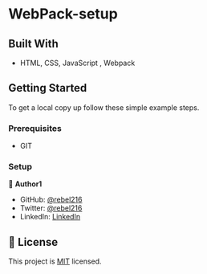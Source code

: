 # WebPack-setup

## Built With

- HTML, CSS, JavaScript , Webpack

## Getting Started

To get a local copy up follow these simple example steps.

### Prerequisites

- GIT

### Setup



👤 **Author1**

- GitHub: [@rebel216](https://github.com/rebel216)
- Twitter: [@rebel216](https://twitter.com/rebel216)
- LinkedIn: [LinkedIn](https://linkedin.com/in/rebel216)

## 📝 License


This project is [MIT](./LICENSE) licensed.
